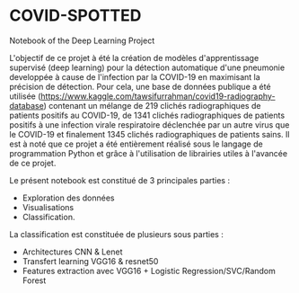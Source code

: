 # COVID-SPOTTED
Notebook of the Deep Learning Project

L'objectif de ce projet à été la création de modèles d'apprentissage supervisé (deep learning) pour la détection automatique d'une pneumonie developpée à cause de l'infection par la COVID-19 en maximisant la précision de détection. Pour cela, une base de données publique a été utilisée (https://www.kaggle.com/tawsifurrahman/covid19-radiography-database) contenant un mélange de 219 clichés radiographiques de patients positifs au COVID-19, de 1341 clichés radiographiques de patients positifs à une infection virale respiratoire déclenchée par un autre virus que le COVID-19 et finalement 1345 clichés radiographiques de patients sains. Il est à noté que ce projet a été entièrement réalisé sous le langage de programmation Python et grâce à l'utilisation de librairies utiles à l'avancée de ce projet.

Le présent notebook est constitué de 3 principales parties :
- Exploration des données
- Visualisations
- Classification.

La classification est constituée de plusieurs sous parties :
- Architectures CNN & Lenet
- Transfert learning VGG16 & resnet50
- Features extraction avec VGG16 + Logistic Regression/SVC/Random Forest
